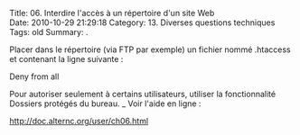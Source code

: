 Title: 06. Interdire l'accès à un répertoire d'un site Web  
Date: 2010-10-29 21:29:18
Category: 13. Diverses questions techniques
Tags: old
Summary:  . 



Placer dans le répertoire (via FTP par exemple) un fichier nommé .htaccess et contenant la ligne suivante :


<quote>Deny from all</quote>


Pour autoriser seulement à certains utilisateurs, utiliser la fonctionnalité Dossiers protégés du bureau. 
_ Voir l'aide en ligne :

http://doc.alternc.org/user/ch06.html
